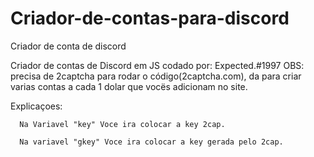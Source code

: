 # Criador-de-contas-para-discord
Criador de conta de discord



Criador de contas de Discord em JS codado por: Expected.#1997 OBS: precisa de 2captcha para rodar o código(2captcha.com), da para criar varias contas a cada 1 dolar que vocës adicionam no site.




Explicaçoes:

      Na Variavel "key" Voce ira colocar a key 2cap.
      
      Na variavel "gkey" Voce ira colocar a key gerada pelo 2cap.
      

